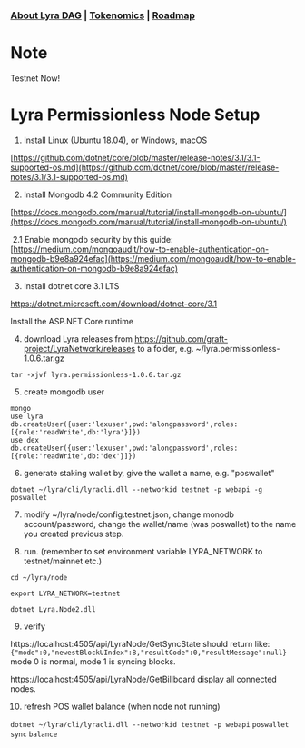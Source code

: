### [About Lyra DAG](https://github.com/graft-project/LyraNetwork/wiki) | [Tokenomics](https://github.com/graft-project/LyraNetwork/wiki/Tokenomics) | [Roadmap](https://github.com/graft-project/LyraNetwork/wiki/Roadmap)

# Note
Testnet Now!

# Lyra Permissionless Node Setup

1. Install Linux (Ubuntu 18.04), or Windows, macOS

[https://github.com/dotnet/core/blob/master/release-notes/3.1/3.1-supported-os.md](https://github.com/dotnet/core/blob/master/release-notes/3.1/3.1-supported-os.md)

2. Install Mongodb 4.2 Community Edition

[https://docs.mongodb.com/manual/tutorial/install-mongodb-on-ubuntu/](https://docs.mongodb.com/manual/tutorial/install-mongodb-on-ubuntu/)

​	2.1 Enable mongodb security by this guide: [https://medium.com/mongoaudit/how-to-enable-authentication-on-mongodb-b9e8a924efac](https://medium.com/mongoaudit/how-to-enable-authentication-on-mongodb-b9e8a924efac)

3. Install dotnet core 3.1 LTS

https://dotnet.microsoft.com/download/dotnet-core/3.1

Install the ASP.NET Core runtime

4. download Lyra releases from https://github.com/graft-project/LyraNetwork/releases to a folder, e.g. ~/lyra.permissionless-1.0.6.tar.gz

`tar -xjvf lyra.permissionless-1.0.6.tar.gz`

5. create mongodb user

`mongo`  
`use lyra`  
`db.createUser({user:'lexuser',pwd:'alongpassword',roles:[{role:'readWrite',db:'lyra'}]})`  
`use dex`  
`db.createUser({user:'lexuser',pwd:'alongpassword',roles:[{role:'readWrite',db:'dex'}]})`

6. generate staking wallet by, give the wallet a name, e.g. "poswallet"

`dotnet ~/lyra/cli/lyracli.dll --networkid testnet -p webapi -g poswallet`

7. modify ~/lyra/node/config.testnet.json, change monodb account/password, change the wallet/name (was poswallet) to the name you created previous step.


8. run. (remember to set environment variable LYRA_NETWORK to testnet/mainnet etc.)

`cd ~/lyra/node`

`export LYRA_NETWORK=testnet`

`dotnet Lyra.Node2.dll`

9. verify

https://localhost:4505/api/LyraNode/GetSyncState
should return like:
`{"mode":0,"newestBlockUIndex":8,"resultCode":0,"resultMessage":null}`
mode 0 is normal, mode 1 is syncing blocks.

https://localhost:4505/api/LyraNode/GetBillboard
display all connected nodes.

10. refresh POS wallet balance (when node not running)

`dotnet ~/lyra/cli/lyracli.dll --networkid testnet -p webapi`
`poswallet`
`sync`
`balance`



